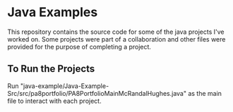 # Java Examples
This repository contains the source code for some of the java projects I've worked on. Some projects were part of
a collaboration and other files were provided for the purpose of completing a project.

## To Run the Projects
Run "java-example/Java-Example-Src/src/pa8portfolio/PA8PortfolioMainMcRandalHughes.java" as the main file to
interact with each project.
